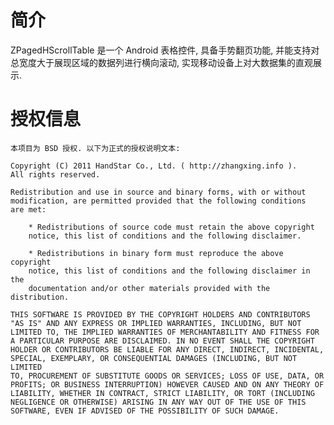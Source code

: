 # 简介

ZPagedHScrollTable 是一个 Android 表格控件, 具备手势翻页功能, 并能支持对总宽度大于展现区域的数据列进行横向滚动, 实现移动设备上对大数据集的直观展示.

# 授权信息

	本项目为 BSD 授权. 以下为正式的授权说明文本:

	Copyright (C) 2011 HandStar Co., Ltd. ( http://zhangxing.info ).
	All rights reserved.

	Redistribution and use in source and binary forms, with or without
	modification, are permitted provided that the following conditions
	are met:

		* Redistributions of source code must retain the above copyright
		notice, this list of conditions and the following disclaimer.

		* Redistributions in binary form must reproduce the above copyright
		notice, this list of conditions and the following disclaimer in the
		documentation and/or other materials provided with the distribution.

	THIS SOFTWARE IS PROVIDED BY THE COPYRIGHT HOLDERS AND CONTRIBUTORS
	"AS IS" AND ANY EXPRESS OR IMPLIED WARRANTIES, INCLUDING, BUT NOT
	LIMITED TO, THE IMPLIED WARRANTIES OF MERCHANTABILITY AND FITNESS FOR
	A PARTICULAR PURPOSE ARE DISCLAIMED. IN NO EVENT SHALL THE COPYRIGHT
	HOLDER OR CONTRIBUTORS BE LIABLE FOR ANY DIRECT, INDIRECT, INCIDENTAL,
	SPECIAL, EXEMPLARY, OR CONSEQUENTIAL DAMAGES (INCLUDING, BUT NOT LIMITED
	TO, PROCUREMENT OF SUBSTITUTE GOODS OR SERVICES; LOSS OF USE, DATA, OR
	PROFITS; OR BUSINESS INTERRUPTION) HOWEVER CAUSED AND ON ANY THEORY OF
	LIABILITY, WHETHER IN CONTRACT, STRICT LIABILITY, OR TORT (INCLUDING
	NEGLIGENCE OR OTHERWISE) ARISING IN ANY WAY OUT OF THE USE OF THIS
	SOFTWARE, EVEN IF ADVISED OF THE POSSIBILITY OF SUCH DAMAGE.

